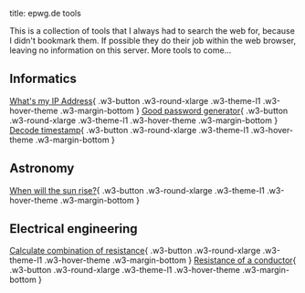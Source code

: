 title: epwg.de tools

This is a collection of tools that I always had to search the web for, because I didn't bookmark them.
If possible they do their job within the web browser, leaving no information on this server.
More tools to come...

## Informatics

[What's my IP Address](ip/){ .w3-button .w3-round-xlarge .w3-theme-l1 .w3-hover-theme .w3-margin-bottom }
[Good password generator](dice/){ .w3-button .w3-round-xlarge .w3-theme-l1 .w3-hover-theme .w3-margin-bottom }
[Decode timestamp](ts/){ .w3-button .w3-round-xlarge .w3-theme-l1 .w3-hover-theme .w3-margin-bottom }

## Astronomy

[When will the sun rise?](sun/){ .w3-button .w3-round-xlarge .w3-theme-l1 .w3-hover-theme .w3-margin-bottom }

## Electrical engineering

[Calculate combination of resistance](resist/){ .w3-button .w3-round-xlarge .w3-theme-l1 .w3-hover-theme .w3-margin-bottom }
[Resistance of a conductor](wire/){ .w3-button .w3-round-xlarge .w3-theme-l1 .w3-hover-theme .w3-margin-bottom }
